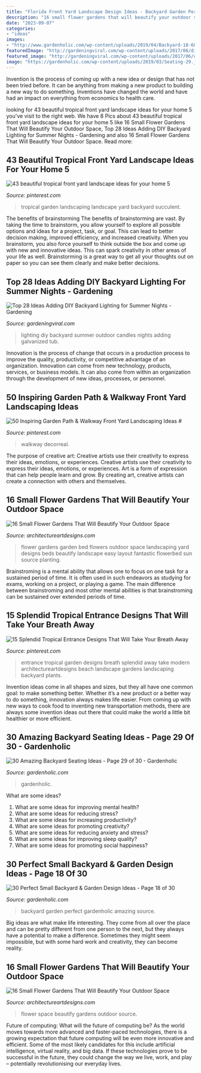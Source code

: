 ```yaml
---
title: "Florida Front Yard Landscape Design Ideas - Backyard Garden Perfect Gardenholic Amazing Source"
description: "16 small flower gardens that will beautify your outdoor space"
date: "2023-09-07"
categories:
- "ideas"
images:
- "http://www.gardenholic.com/wp-content/uploads/2019/04/Backyard-18-681x1024.jpg"
featuredImage: "http://gardeningviral.com/wp-content/uploads/2017/06/diy-outdoor-lighting-9.jpg"
featured_image: "http://gardeningviral.com/wp-content/uploads/2017/06/diy-outdoor-lighting-9.jpg"
image: "https://gardenholic.com/wp-content/uploads/2019/03/Seating-29.jpg"
---
```



Invention is the process of coming up with a new idea or design that has not been tried before. It can be anything from making a new product to building a new way to do something. Inventions have changed the world and have had an impact on everything from economics to health care.

	

		
looking for 43 beautiful tropical front yard landscape ideas for your home 5 you've visit to the right web. We have 8 Pics about 43 beautiful tropical front yard landscape ideas for your home 5 like 16 Small Flower Gardens That Will Beautify Your Outdoor Space, Top 28 Ideas Adding DIY Backyard Lighting for Summer Nights - Gardening and also 16 Small Flower Gardens That Will Beautify Your Outdoor Space. Read more:
		
    
## 43 Beautiful Tropical Front Yard Landscape Ideas For Your Home 5

<img loading=lazy src="https://i.pinimg.com/736x/bc/7d/ca/bc7dca732c2e6e957da0a8ac35e641d9.jpg" onerror="this.onerror=null;this.src='https://tse2.mm.bing.net/th?id=OIP.dk_XbX_x40dFmZBlGAyJGQHaNK&amp;pid=15.1';" alt="43 beautiful tropical front yard landscape ideas for your home 5">

_Source: pinterest.com_

>tropical garden landscaping landscape yard backyard succulent. 

	

The benefits of brainstorming
The benefits of brainstorming are vast. By taking the time to brainstorm, you allow yourself to explore all possible options and ideas for a project, task, or goal. This can lead to better decision making, improved efficiency, and increased creativity.
When you brainstorm, you also force yourself to think outside the box and come up with new and innovative ideas. This can spark creativity in other areas of your life as well. Brainstorming is a great way to get all your thoughts out on paper so you can see them clearly and make better decisions.

    
## Top 28 Ideas Adding DIY Backyard Lighting For Summer Nights - Gardening

<img loading=lazy src="http://gardeningviral.com/wp-content/uploads/2017/06/diy-outdoor-lighting-9.jpg" onerror="this.onerror=null;this.src='https://tse1.mm.bing.net/th?id=OIP.1z1LqQHPHpFXIuNneUObywHaMU&amp;pid=15.1';" alt="Top 28 Ideas Adding DIY Backyard Lighting for Summer Nights - Gardening">

_Source: gardeningviral.com_

>lighting diy backyard summer outdoor candles nights adding galvanized tub. 

	

Innovation is the process of change that occurs in a production process to improve the quality, productivity, or competitive advantage of an organization. Innovation can come from new technology, products, services, or business models. It can also come from within an organization through the development of new ideas, processes, or personnel.

    
## 50 Inspiring Garden Path &amp; Walkway Front Yard Landscaping Ideas #

<img loading=lazy src="https://i.pinimg.com/736x/92/53/41/925341dd962ef88c2b9272d932a625f6.jpg" onerror="this.onerror=null;this.src='https://tse4.mm.bing.net/th?id=OIP.NyZvPd7jFyDHFPv_OQB5AAHaLj&amp;pid=15.1';" alt="50 Inspiring Garden Path &amp; Walkway Front Yard Landscaping Ideas #">

_Source: pinterest.com_

>walkway decorreal. 

	

The purpose of creative art: Creative artists use their creativity to express their ideas, emotions, or experiences.
Creative artists use their creativity to express their ideas, emotions, or experiences. Art is a form of expression that can help people learn and grow. By creating art, creative artists can create a connection with others and themselves.

    
## 16 Small Flower Gardens That Will Beautify Your Outdoor Space

<img loading=lazy src="https://www.architectureartdesigns.com/wp-content/uploads/2017/03/10-25.jpg" onerror="this.onerror=null;this.src='https://tse2.mm.bing.net/th?id=OIP.DMlBNS8raAX1l1m0dtEK4wHaFb&amp;pid=15.1';" alt="16 Small Flower Gardens That Will Beautify Your Outdoor Space">

_Source: architectureartdesigns.com_

>flower gardens garden bed flowers outdoor space landscaping yard designs beds beautify landscape easy layout fantastic flowerbed sun source planting. 

	

Brainstroming is a mental ability that allows one to focus on one task for a sustained period of time. It is often used in such endeavors as studying for exams, working on a project, or playing a game. The main difference between brainstroming and most other mental abilities is that brainstroming can be sustained over extended periods of time.

    
## 15 Splendid Tropical Entrance Designs That Will Take Your Breath Away

<img loading=lazy src="https://i.pinimg.com/736x/6d/fe/aa/6dfeaa4e02fd9432b407aa9178da174c.jpg" onerror="this.onerror=null;this.src='https://tse2.mm.bing.net/th?id=OIP.gOdjSZG1kC0Fwptk1l7a0AHaLH&amp;pid=15.1';" alt="15 Splendid Tropical Entrance Designs That Will Take Your Breath Away">

_Source: pinterest.com_

>entrance tropical garden designs breath splendid away take modern architectureartdesigns beach landscape gardens landscaping backyard plants. 

	

Invention ideas come in all shapes and sizes, but they all have one common goal: to make something better. Whether it’s a new product or a better way to do something, innovation always makes life easier. From coming up with new ways to cook food to inventing new transportation methods, there are always some invention ideas out there that could make the world a little bit healthier or more efficient.

    
## 30 Amazing Backyard Seating Ideas - Page 29 Of 30 - Gardenholic

<img loading=lazy src="https://gardenholic.com/wp-content/uploads/2019/03/Seating-29.jpg" onerror="this.onerror=null;this.src='https://tse1.mm.bing.net/th?id=OIP.boC5j2s5Wu_y9d-fxpBPGQHaLH&amp;pid=15.1';" alt="30 Amazing Backyard Seating Ideas - Page 29 of 30 - Gardenholic">

_Source: gardenholic.com_

>gardenholic. 

	

What are some ideas?
1. What are some ideas for improving mental health? 
2. What are some ideas for reducing stress? 
3. What are some ideas for increasing productivity? 
4. What are some ideas for promoting creativity?
5. What are some ideas for reducing anxiety and stress? 
6. What are some ideas for improving sleep quality?
7. What are some ideas for promoting social happiness?

    
## 30 Perfect Small Backyard &amp; Garden Design Ideas - Page 18 Of 30

<img loading=lazy src="http://www.gardenholic.com/wp-content/uploads/2019/04/Backyard-18-681x1024.jpg" onerror="this.onerror=null;this.src='https://tse3.mm.bing.net/th?id=OIP.h82lMmw7jf--3QN-_hk85QHaLI&amp;pid=15.1';" alt="30 Perfect Small Backyard &amp; Garden Design Ideas - Page 18 of 30">

_Source: gardenholic.com_

>backyard garden perfect gardenholic amazing source. 

	

Big ideas are what make life interesting. They come from all over the place and can be pretty different from one person to the next, but they always have a potential to make a difference. Sometimes they might seem impossible, but with some hard work and creativity, they can become reality.

    
## 16 Small Flower Gardens That Will Beautify Your Outdoor Space

<img loading=lazy src="https://www.architectureartdesigns.com/wp-content/uploads/2017/03/8-27.jpg" onerror="this.onerror=null;this.src='https://tse1.mm.bing.net/th?id=OIP.tte-YfYKWKur9D4HR5lSOwAAAA&amp;pid=15.1';" alt="16 Small Flower Gardens That Will Beautify Your Outdoor Space">

_Source: architectureartdesigns.com_

>flower space beautify gardens outdoor source. 

	

Future of computing: What will the future of computing be?
As the world moves towards more advanced and faster-paced technologies, there is a growing expectation that future computing will be even more innovative and efficient. Some of the most likely candidates for this include artificial intelligence, virtual reality, and big data. If these technologies prove to be successful in the future, they could change the way we live, work, and play – potentially revolutionising our everyday lives.

